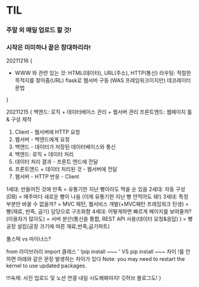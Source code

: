 # TIL
### 주말 외 매일 업로드 할 것!
### 시작은 미미하나 끝은 창대하리라!

20211216
{
+ WWW 와 관련 있는 것: HTML(데이터), URL(주소), HTTP(통신)
라우팅: 적절한 목적지를 찾아줌(URL)
flask로 웹서버 구동 (WAS 프레임워크이지만)
데코레이터 문법

}




20211215
{
백엔드: 로직 + 데이터베이스 관리 + 웹서버 관리
프론트엔드: 웹페이지 틀 & 구성 제작
1. Client - 웹서버에 HTTP 요청 
2. 웹서버 - 백엔드에게 요청
3. 백엔드 - 데이터가 저장된 데이터베이스와 통신
4. 백엔드: 로직 + 데이터 처리
5. 데이터 처리 결과 - 프론트 엔드에 전달
6. 프론트엔드 + 데이터 처리된 것 - 웹서버에 전달
7. 웹서버 - HTTP 반응 - Client

1세대: 만들어진 것에 만족 = 유통기한 지난 빵이라도 먹을 순 있음
2세대: 자동 구성(DB) = 매주마다 새로운 빵이 나옴 (이제 유통기한 지난 빵 안먹어도 돼!)
3세대: 특정 부분만 바꿀 수 없을까? = MVC 패턴, 웹서비스 개발(+MVC패턴 프레임워크 탄생) = 빵(재료, 반죽, 굽기) 담당으로 구조화함
4세대: 어떻게하면 빠르게 페이지를 보여줄까?(이용자가 많아도) = 서버 분산(통신을 통합, REST API 사용(데이터 요청&응답) ) = 빵 공장 설립(공장 크기에 따른 재료,반죽,굽기파트)

풀스택 vs 마이너스?

from 라이브러리 import 클래스
' !pip install ~~~ ' VS pip install ~~~ 차이
!를 안하면 아래와 같은 문장 발생하는 차이가 있다
Note: you may need to restart the kernel to use updated packages.


!!!숙제: 사진 업로드 및 노션 연결 내일 시도해봐야지! 깃허브 블로그도!
}

